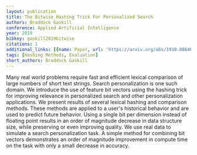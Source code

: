 ```yaml
---
layout: publication
title: The Bitwise Hashing Trick For Personalized Search
authors: Braddock Gaskill
conference: Applied Artificial Intelligence
year: 2019
bibkey: gaskill2019bitwise
citations: 1
additional_links: [{name: Paper, url: 'https://arxiv.org/abs/1910.08646'}]
tags: [Hashing Methods, Evaluation]
short_authors: Braddock Gaskill
---
```

Many real world problems require fast and efficient lexical comparison of
large numbers of short text strings. Search personalization is one such domain.
We introduce the use of feature bit vectors using the hashing trick for
improving relevance in personalized search and other personalization
applications. We present results of several lexical hashing and comparison
methods. These methods are applied to a user's historical behavior and are used
to predict future behavior. Using a single bit per dimension instead of
floating point results in an order of magnitude decrease in data structure
size, while preserving or even improving quality. We use real data to simulate
a search personalization task. A simple method for combining bit vectors
demonstrates an order of magnitude improvement in compute time on the task with
only a small decrease in accuracy.